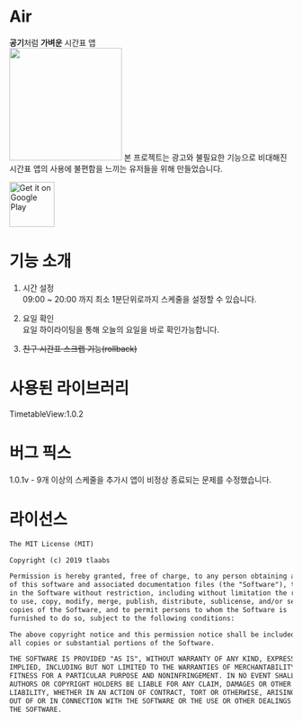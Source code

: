 # Air
**공기**처럼 **가벼운** 시간표 앱  
<img src="https://lh3.googleusercontent.com/J3YPplnXUEQmjuTv3jNi2TjVrfeBn7EdzQouYBjQkW7VKJgP76jfN3NCpRQ4XFuO=s360-rw" width="200" height="200">
본 프로젝트는 광고와 불필요한 기능으로 비대해진 시간표 앱의 사용에 불편함을 느끼는 유저들을 위해 만들었습니다.

<a href='https://play.google.com/store/apps/details?id=site.devsim.air'><img alt='Get it on Google Play'  height="80" src='https://play.google.com/intl/en_us/badges/images/generic/en_badge_web_generic.png'/></a>

# 기능 소개
1. 시간 설정  
09:00 ~ 20:00 까지 최소 1분단위로까지 스케줄을 설정할 수 있습니다.

2. 요일 확인  
요일 하이라이팅을 통해 오늘의 요일을 바로 확인가능합니다.

3. ~~친구 시간표 스크랩 기능(rollback)~~

# 사용된 라이브러리
TimetableView:1.0.2

# 버그 픽스
1.0.1v - 9개 이상의 스케줄을 추가시 앱이 비정상 종료되는 문제를 수정했습니다.

# 라이선스
```xml
The MIT License (MIT)

Copyright (c) 2019 tlaabs

Permission is hereby granted, free of charge, to any person obtaining a copy
of this software and associated documentation files (the "Software"), to deal
in the Software without restriction, including without limitation the rights
to use, copy, modify, merge, publish, distribute, sublicense, and/or sell
copies of the Software, and to permit persons to whom the Software is
furnished to do so, subject to the following conditions:

The above copyright notice and this permission notice shall be included in
all copies or substantial portions of the Software.

THE SOFTWARE IS PROVIDED "AS IS", WITHOUT WARRANTY OF ANY KIND, EXPRESS OR
IMPLIED, INCLUDING BUT NOT LIMITED TO THE WARRANTIES OF MERCHANTABILITY,
FITNESS FOR A PARTICULAR PURPOSE AND NONINFRINGEMENT. IN NO EVENT SHALL THE
AUTHORS OR COPYRIGHT HOLDERS BE LIABLE FOR ANY CLAIM, DAMAGES OR OTHER
LIABILITY, WHETHER IN AN ACTION OF CONTRACT, TORT OR OTHERWISE, ARISING FROM,
OUT OF OR IN CONNECTION WITH THE SOFTWARE OR THE USE OR OTHER DEALINGS IN
THE SOFTWARE.

```
